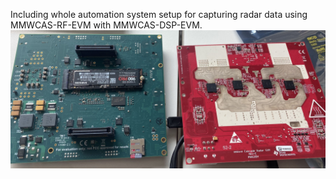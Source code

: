 Including whole automation system setup for capturing radar data using MMWCAS-RF-EVM with MMWCAS-DSP-EVM.
![Image text](https://github.com/xcn700418/SAR_imaging/blob/main/img/radar_sensor.jpg)

